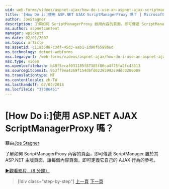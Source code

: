 ```yaml
---
uid: web-forms/videos/aspnet-ajax/how-do-i-use-an-aspnet-ajax-scriptmanagerproxy
title: '[How Do i:]使用 ASP.NET AJAX ScriptManagerProxy 嗎？ | Microsoft Docs'
author: JoeStagner
description: 了解如何 ScriptManagerProxy 啟用內容的頁面，即可傳遞 ScriptManager 置於其 ASP.NET 主版頁面，讓每個內容頁面 t 的參考...
ms.author: aspnetcontent
manager: wpickett
ms.date: 02/01/2007
ms.topic: article
ms.assetid: c11935d8-c3df-45d3-aab1-1d90f6599b6d
ms.technology: dotnet-webforms
msc.legacyurl: /web-forms/videos/aspnet-ajax/how-do-i-use-an-aspnet-ajax-scriptmanagerproxy
msc.type: video
ms.openlocfilehash: b48f5ecaf031185f87385f86ca4f75fa2fc43313
ms.sourcegitcommit: 953ff9ea4369f154d6fd0239599279ddd3280009
ms.translationtype: MT
ms.contentlocale: zh-TW
ms.lasthandoff: 07/03/2018
ms.locfileid: "37386451"
---
```

<a name="how-do-i-use-an-aspnet-ajax-scriptmanagerproxy"></a>[How Do i:]使用 ASP.NET AJAX ScriptManagerProxy 嗎？
====================
藉由[Joe Stagner](https://github.com/JoeStagner)

了解如何 ScriptManagerProxy 內容的頁面，即可傳遞 ScriptManager 置於其 ASP.NET 主版頁面，讓每個內容頁面，即可定義它自己的 AJAX 行為的參考。

[&#9654;觀看影片 （8 分鐘）](https://channel9.msdn.com/Blogs/ASP-NET-Site-Videos/how-do-i-use-an-aspnet-ajax-scriptmanagerproxy)

> [!div class="step-by-step"]
> [上一頁](how-do-i-use-the-aspnet-ajax-client-library-controls.md)
> [下一頁](how-do-i-use-the-aspnet-ajax-roundedcorners-extender.md)
